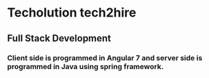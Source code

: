 # Techolution tech2hire
## Full Stack Development
### Client side is programmed in Angular 7 and server side is programmed in Java using spring framework.
